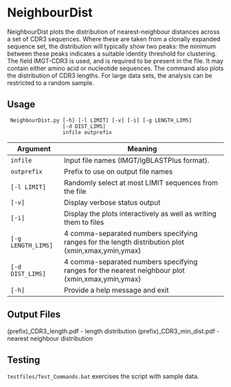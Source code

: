 # NeighbourDist #

NeighbourDist plots the distribution of nearest-neighbour distances across a set of CDR3 sequences. Where these are taken from a clonally expanded sequence set, the distribution will typically show two peaks: the minimum between these peaks indicates a suitable identity threshold for clustering. The field IMGT-CDR3 is used, and is required to be present in the file. It may contain either amino acid or nucleotide sequences. The command also plots the distribution of CDR3 lengths. For large data sets, the analysis can be restricted to a random sample.

## Usage ##

     NeighbourDist.py [-h] [-l LIMIT] [-v] [-i] [-g LENGTH_LIMS]
                      [-d DIST_LIMS]
                      infile outprefix

Argument|Meaning
---------|-------
`infile`|Input file names (IMGT/IgBLASTPlus format).
`outprefix`|Prefix to use on output file names
`[-l LIMIT]`|Randomly select at most LIMIT sequences from the file
`[-v]`|Display verbose status output
`[-i]`|Display the plots interactively as well as writing them to files
`[-g LENGTH_LIMS]`|4 comma-separated numbers specifying ranges for the length distribution plot (xmin,xmax,ymin,ymax)
`[-d DIST_LIMS]`|4 comma-separated numbers specifying ranges for the nearest neighbour plot (xmin,xmax,ymin,ymax)
`[-h]`|Provide a help message and exit

## Output Files ##

(prefix)_CDR3_length.pdf - length distribution
(prefix)_CDR3_min_dist.pdf - nearest neighbour distribution

## Testing ##

`testfiles/Test_Commands.bat` exercises the script with sample data.